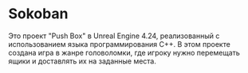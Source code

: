 # Sokoban

Это проект "Push Box" в Unreal Engine 4.24, реализованный с использованием языка программирования C++. В этом проекте создана игра в жанре головоломки, где игроку нужно перемещать ящики и доставлять их на заданные места.
